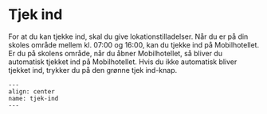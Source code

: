 
# Tjek ind

For at du kan tjekke ind, skal du give lokationstilladelser. Når du er på din skoles område mellem kl. 07:00 og 16:00, kan du tjekke ind på Mobilhotellet. Er du på skolens område, når du åbner Mobilhotellet, så bliver du automatisk tjekket ind på Mobilhotellet. Hvis du ikke automatisk bliver tjekket ind, trykker du på den grønne tjek ind-knap.


```{figure} tjek-ind.png
---
align: center
name: tjek-ind
---
```